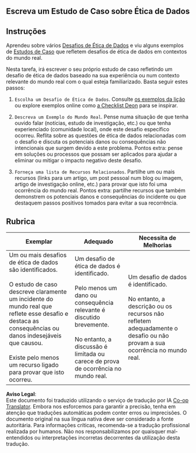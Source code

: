 <!--
CO_OP_TRANSLATOR_METADATA:
{
  "original_hash": "b588c0fc73014f52520c666efc3e0cc3",
  "translation_date": "2025-08-23T23:52:40+00:00",
  "source_file": "1-Introduction/02-ethics/assignment.md",
  "language_code": "pt"
}
-->
## Escreva um Estudo de Caso sobre Ética de Dados

## Instruções

Aprendeu sobre vários [Desafios de Ética de Dados](README.md#2-ethics-challenges) e viu alguns exemplos de [Estudos de Caso](README.md#3-case-studies) que refletem desafios de ética de dados em contextos do mundo real.

Nesta tarefa, irá escrever o seu próprio estudo de caso refletindo um desafio de ética de dados baseado na sua experiência ou num contexto relevante do mundo real com o qual esteja familiarizado. Basta seguir estes passos:

1. `Escolha um Desafio de Ética de Dados`. Consulte [os exemplos da lição](README.md#2-ethics-challenges) ou explore exemplos online como [a Checklist Deon](https://deon.drivendata.org/examples/) para se inspirar.

2. `Descreva um Exemplo do Mundo Real`. Pense numa situação de que tenha ouvido falar (notícias, estudo de investigação, etc.) ou que tenha experienciado (comunidade local), onde este desafio específico ocorreu. Reflita sobre as questões de ética de dados relacionadas com o desafio e discuta os potenciais danos ou consequências não intencionais que surgem devido a este problema. Pontos extra: pense em soluções ou processos que possam ser aplicados para ajudar a eliminar ou mitigar o impacto negativo deste desafio.

3. `Forneça uma lista de Recursos Relacionados`. Partilhe um ou mais recursos (links para um artigo, um post pessoal num blog ou imagem, artigo de investigação online, etc.) para provar que isto foi uma ocorrência do mundo real. Pontos extra: partilhe recursos que também demonstrem os potenciais danos e consequências do incidente ou que destaquem passos positivos tomados para evitar a sua recorrência.



## Rubrica

Exemplar | Adequado | Necessita de Melhorias
--- | --- | -- |
Um ou mais desafios de ética de dados são identificados. <br/> <br/> O estudo de caso descreve claramente um incidente do mundo real que reflete esse desafio e destaca as consequências ou danos indesejáveis que causou. <br/><br/> Existe pelo menos um recurso ligado para provar que isto ocorreu. | Um desafio de ética de dados é identificado. <br/><br/> Pelo menos um dano ou consequência relevante é discutido brevemente. <br/><br/> No entanto, a discussão é limitada ou carece de prova de ocorrência no mundo real. | Um desafio de dados é identificado. <br/><br/> No entanto, a descrição ou os recursos não refletem adequadamente o desafio ou não provam a sua ocorrência no mundo real. |

**Aviso Legal**:  
Este documento foi traduzido utilizando o serviço de tradução por IA [Co-op Translator](https://github.com/Azure/co-op-translator). Embora nos esforcemos para garantir a precisão, tenha em atenção que traduções automáticas podem conter erros ou imprecisões. O documento original na sua língua nativa deve ser considerado a fonte autoritária. Para informações críticas, recomenda-se a tradução profissional realizada por humanos. Não nos responsabilizamos por quaisquer mal-entendidos ou interpretações incorretas decorrentes da utilização desta tradução.